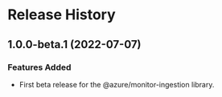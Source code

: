 # Release History

## 1.0.0-beta.1 (2022-07-07)

### Features Added

- First beta release for the @azure/monitor-ingestion library.
